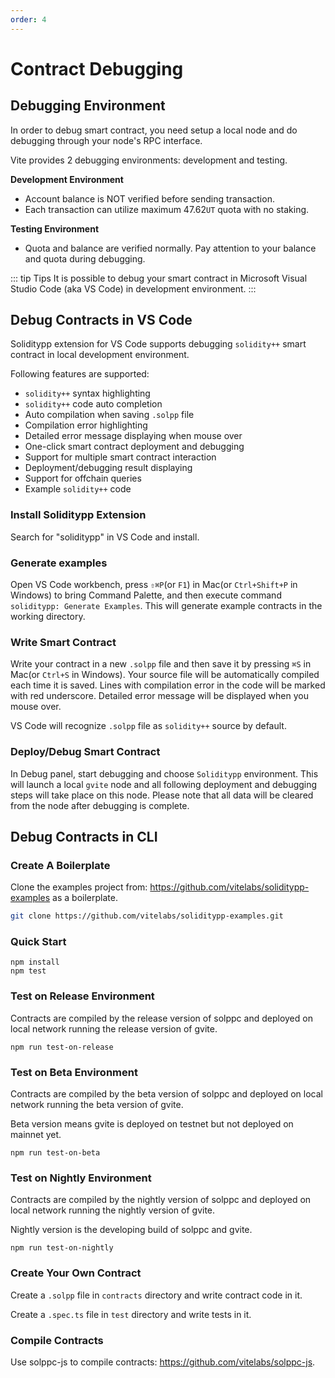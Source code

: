 ```yaml
---
order: 4
---
```


# Contract Debugging

## Debugging Environment

In order to debug smart contract, you need setup a local node and do debugging through your node's RPC interface.

Vite provides 2 debugging environments: development and testing. 

**Development Environment**
* Account balance is NOT verified before sending transaction. 
* Each transaction can utilize maximum 47.62`UT` quota with no staking. 

**Testing Environment**
* Quota and balance are verified normally. Pay attention to your balance and quota during debugging.

::: tip Tips
It is possible to debug your smart contract in Microsoft Visual Studio Code (aka VS Code) in development environment.
:::
## Debug Contracts in VS Code

Soliditypp extension for VS Code supports debugging `solidity++` smart contract in local development environment.

Following features are supported:

* `solidity++` syntax highlighting
* `solidity++` code auto completion
* Auto compilation when saving `.solpp` file
* Compilation error highlighting
* Detailed error message displaying when mouse over 
* One-click smart contract deployment and debugging
* Support for multiple smart contract interaction
* Deployment/debugging result displaying
* Support for offchain queries
* Example `solidity++` code

### Install Soliditypp Extension

Search for "soliditypp" in VS Code and install.

<!-- ![](./vscode-extension.png) -->

### Generate examples

Open VS Code workbench, press `⇧⌘P`(or `F1`) in Mac(or `Ctrl+Shift+P` in Windows) to bring Command Palette, and then execute command `soliditypp: Generate Examples`. This will generate example contracts in the working directory.

### Write Smart Contract

Write your contract in a new `.solpp` file and then save it by pressing `⌘S` in Mac(or `Ctrl+S` in Windows). Your source file will be automatically compiled each time it is saved. 
Lines with compilation error in the code will be marked with red underscore. Detailed error message will be displayed when you mouse over.

VS Code will recognize `.solpp` file as `solidity++` source by default. 

### Deploy/Debug Smart Contract

In Debug panel, start debugging and choose `Soliditypp` environment. This will launch a local `gvite` node and all following deployment and debugging steps will take place on this node.
Please note that all data will be cleared from the node after debugging is complete.

<!-- ![](./vscode-debug.png)

* Section 1: soliditypp source code panel
* Section 2: current address used for contract deployment and debugging. If you want to use a different address, click `+` to generate a new address and then choose the address in the droplist on the right side
* Section 3: deploy panel. Field `amount` can be used to send VITE (1 VITE = 1e18 attov) upon deploying the contract. Click `deploy` button to deploy the contract in local development environment.
* Section 4: contracts deployed. Multiple results will be displayed if more than one contracts are deployed. Parameter `amount` is used to send VITE to the contract when calling a function. For example, clicking `call "SayHello"` will call method `SayHello` of contract `HelloWorld`
* Section 5: deployment/debugging result. `Send`/`Receive` shows the information of request/response transaction. New request transaction is displayed in `Receive` if it calls other method. Please note that transactions in Vite are asynchronous and user may need wait until the response transaction is generated after sending the request. More information about `Send` and `Receive` please see [AccountBlock](../../api/rpc/common_models_v2.html#accountblock)。 -->

## Debug Contracts in CLI
 
### Create A Boilerplate
Clone the examples project from: https://github.com/vitelabs/soliditypp-examples as a boilerplate.

```bash
git clone https://github.com/vitelabs/soliditypp-examples.git
```

### Quick Start
```
npm install
npm test
```
### Test on Release Environment
Contracts are compiled by the release version of solppc and deployed on local network running the release version of gvite.
```
npm run test-on-release
```

### Test on Beta Environment
Contracts are compiled by the beta version of solppc and deployed on local network running the beta version of gvite.

Beta version means gvite is deployed on testnet but not deployed on mainnet yet.
```
npm run test-on-beta
```

### Test on Nightly Environment
Contracts are compiled by the nightly version of solppc and deployed on local network running the nightly version of gvite.

Nightly version is the developing build of solppc and gvite.
```
npm run test-on-nightly
```
### Create Your Own Contract

Create a `.solpp` file in `contracts` directory and write contract code in it.

Create a `.spec.ts` file in `test` directory and write tests in it.

### Compile Contracts
Use solppc-js to compile contracts: https://github.com/vitelabs/solppc-js.


